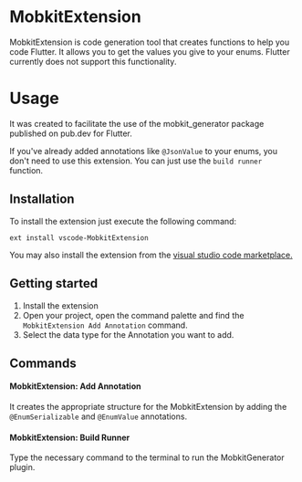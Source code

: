 # MobkitExtension

MobkitExtension is code generation tool that creates functions to help you code Flutter. It allows you to get the values ​​you give to your enums. Flutter currently does not support this functionality.

# Usage

It was created to facilitate the use of the mobkit_generator package published on pub.dev for Flutter.

If you've already added annotations like `@JsonValue` to your enums, you don't need to use this extension. You can just use the `build runner` function.

## Installation

To install the extension just execute the following command:

 `ext install vscode-MobkitExtension`

You may also install the extension from the [ visual studio code marketplace.](https://marketplace.visualstudio.com/)

## Getting started
1. Install the extension
2. Open your project, open the command palette and find the `MobkitExtension Add Annotation` command.
3. Select the data type for the Annotation you want to add.

## Commands

#### MobkitExtension: Add Annotation

It creates the appropriate structure for the MobkitExtension by adding the `@EnumSerializable` and `@EnumValue` annotations.

#### MobkitExtension: Build Runner

Type the necessary command to the terminal to run the MobkitGenerator plugin.